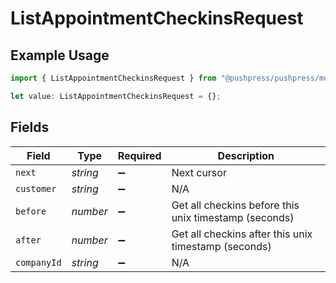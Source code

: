 # ListAppointmentCheckinsRequest

## Example Usage

```typescript
import { ListAppointmentCheckinsRequest } from "@pushpress/pushpress/models/operations";

let value: ListAppointmentCheckinsRequest = {};
```

## Fields

| Field                                                 | Type                                                  | Required                                              | Description                                           |
| ----------------------------------------------------- | ----------------------------------------------------- | ----------------------------------------------------- | ----------------------------------------------------- |
| `next`                                                | *string*                                              | :heavy_minus_sign:                                    | Next cursor                                           |
| `customer`                                            | *string*                                              | :heavy_minus_sign:                                    | N/A                                                   |
| `before`                                              | *number*                                              | :heavy_minus_sign:                                    | Get all checkins before this unix timestamp (seconds) |
| `after`                                               | *number*                                              | :heavy_minus_sign:                                    | Get all checkins after this unix timestamp (seconds)  |
| `companyId`                                           | *string*                                              | :heavy_minus_sign:                                    | N/A                                                   |